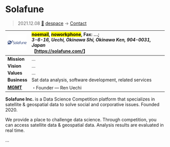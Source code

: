 # Solafune
> 2021.12.08 [🚀](../../index/index.md) [despace](../index.md) → [Contact](../contact.md)

|[![](../f/contact/s/solafune_logo1_thumb.webp)](../f/contact/s/solafune_logo1.webp)|<mark>noemail</mark>, <mark>noworkphone</mark>, Fax: …;<br> *3-6-16, Uechi, Okinawa Shi, Okinawa Ken, 904-0031, Japan*<br> 【<https://solafune.com/>】|
|:-|:-|
|**Mission**|…|
|**Vision**|…|
|**Values**|…|
|**Business**|Sat data analysis, software development, related services|
|**[MGMT](../mgmt.md)**|・Founder — Ren Uechi|

**Solafune Inc.** is a Data Science Competition platform that specializes in satellite & geospatial data to solve social and corporative issues. Founded 2020.

We provide a place to challenge data science. Through competition, you can access satellite data & geospatial data. Analysis results are evaluated in real time.

<p style="page-break-after:always"> </p>

…

